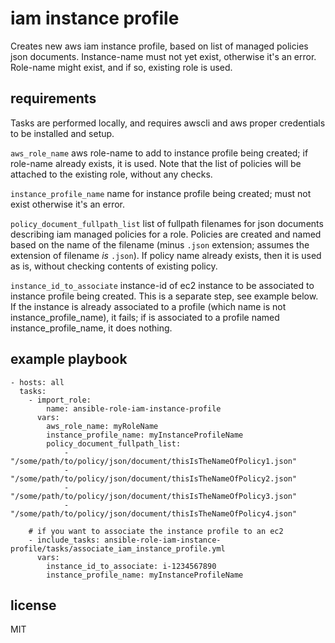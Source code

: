 iam instance profile
=========
Creates new aws iam instance profile, based on list of managed policies json
documents. Instance-name must not yet exist, otherwise it's an error. Role-name
might exist, and if so, existing role is used.


requirements
------------

Tasks are performed locally, and requires awscli and aws proper credentials to
be installed and setup.

`aws_role_name` aws role-name to add to instance profile being created; if
role-name already exists, it is used. Note that the list of policies will be
attached to the existing role, without any checks.

`instance_profile_name` name for instance profile being created; must not exist
otherwise it's an error.

`policy_document_fullpath_list` list of fullpath filenames for json documents
describing iam managed policies for a role. Policies are created and named
based on the name of the filename (minus `.json` extension; assumes the
extension of filename _is_ `.json`). If policy name already exists, then it is
used as is, without checking contents of existing policy.

`instance_id_to_associate` instance-id of ec2 instance to be associated to
instance profile being created. This is a separate step, see example below. If
the instance is already associated to a profile (which name is not
instance_profile_name), it fails; if is associated to a profile named
instance_profile_name, it does nothing.


example playbook
----------------

    - hosts: all
      tasks:
        - import_role:
            name: ansible-role-iam-instance-profile
          vars:
            aws_role_name: myRoleName
            instance_profile_name: myInstanceProfileName
            policy_document_fullpath_list:
                - "/some/path/to/policy/json/document/thisIsTheNameOfPolicy1.json"
                - "/some/path/to/policy/json/document/thisIsTheNameOfPolicy2.json"
                - "/some/path/to/policy/json/document/thisIsTheNameOfPolicy3.json"
                - "/some/path/to/policy/json/document/thisIsTheNameOfPolicy4.json"

        # if you want to associate the instance profile to an ec2
        - include_tasks: ansible-role-iam-instance-profile/tasks/associate_iam_instance_profile.yml
          vars:
            instance_id_to_associate: i-1234567890
            instance_profile_name: myInstanceProfileName

license
-------

MIT


